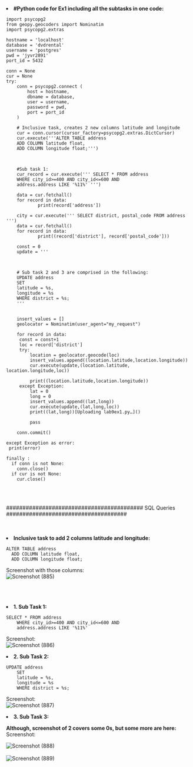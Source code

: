   <b><li> #Python code for Ex1 including all the subtasks in one code: </b><br/>

    import psycopg2 
    from geopy.geocoders import Nominatim 
    import psycopg2.extras 

    hostname = 'localhost' 
    database = 'dvdrental' 
    username = 'postgres'  
    pwd = 'jyvr2891'  
    port_id = 5432
 
    conn = None 
    cur = None 
    try: 
        conn = psycopg2.connect ( 
            host = hostname, 
            dbname = database, 
            user = username, 
            password = pwd, 
            port = port_id 
        ) 
        
        # Inclusive task, creates 2 new columns latitude and longitude
        cur = conn.cursor(cursor_factory=psycopg2.extras.DictCursor)
        cur.execute('''ALTER TABLE address
        ADD COLUMN latitude float,
        ADD COLUMN longitude float;''')
        
        
        
        #Sub task 1:
        cur_record = cur.execute(''' SELECT * FROM address
        WHERE city_id>=400 AND city_id<=600 AND 
        address.address LIKE '%11%' ''')
      
        data = cur.fetchall()
        for record in data:
                print(record['address'])

        city = cur.execute(''' SELECT district, postal_code FROM address ''')
        data = cur.fetchall()
        for record in data:
                print((record['district'], record['postal_code']))
        
        const = 0
        update = '''
        
        
        
        # Sub task 2 and 3 are comprised in the following:
        UPDATE address 
        SET 
        latitude = %s,
        longitude = %s
        WHERE district = %s;
        '''
    
      
        insert_values = []
        geolocator = Nominatim(user_agent="my_request")
        
        for record in data:
         const = const+1
         loc = record['district']
         try:
             location = geolocator.geocode(loc)
             insert_values.append((location.latitude,location.longitude))
             cur.execute(update,(location.latitude, location.longitude,loc))
    
             print((location.latitude,location.longitude))
         except Exception:
             lat = 0
             long = 0
             insert_values.append((lat,long))
             cur.execute(update,(lat,long,loc))
             print((lat,long))[Uploading lab9ex1.py…]()

             pass
  
        conn.commit()

    except Exception as error: 
     print(error) 

    finally : 
      if conn is not None: 
        conn.close() 
      if cur is not None: 
        cur.close() 
        
        
   <br/>
<br/>     

########################################## SQL Queries #####################################<br/>
<br/>
<br/>
<b><li>Inclusive task to add 2 columns latitude and longitude: </b><br/>

    ALTER TABLE address 
      ADD COLUMN latitude float, 
      ADD COLUMN longitude float; 
        
Screenshot with those columns: <br/>
![Screenshot (885)](https://user-images.githubusercontent.com/69463767/163729407-affb4f72-1e07-43be-87a7-33916fe1cbc1.png)

<br/>
<br/>
<br/>
<b><li>
1. Sub Task 1: </b><br/>
  
    SELECT * FROM address 
        WHERE city_id>=400 AND city_id<=600 AND 
        address.address LIKE '%11%' 
        
  Screenshot: <br/>
     ![Screenshot (886)](https://user-images.githubusercontent.com/69463767/163729467-9697fe98-b2e5-4e91-8e53-4c84f7b9cf59.png)
                                          
  <b><li>
 2.  Sub Task 2: </b><br/>
 
    UPDATE address 
        SET 
        latitude = %s, 
        longitude = %s 
        WHERE district = %s; 
        
Screenshot: <br/>
![Screenshot (887)](https://user-images.githubusercontent.com/69463767/163729541-8d2cd97b-569c-464c-8734-b45864bfc711.png)
</p>
<p><b><li>
3. Sub Task 3: </b><br/>
  
   <b>Although, screenshot of 2 covers some 0s, but some more are here: </b><br/>
   Screenshot: <br/>

![Screenshot (888)](https://user-images.githubusercontent.com/69463767/163730167-a045fbe7-6b40-44b9-b186-ac9d1a58c22f.png)
<br/>
  <br/>![Screenshot (889)](https://user-images.githubusercontent.com/69463767/163730183-2004b6c8-95e3-487f-82be-3ae4023a3f14.png)

 
